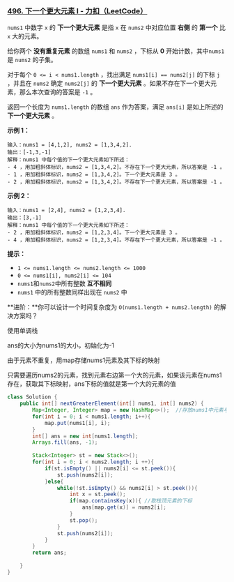 ### [496. 下一个更大元素 I - 力扣（LeetCode）](https://leetcode.cn/problems/next-greater-element-i/)

`nums1` 中数字 `x` 的 **下一个更大元素** 是指 `x` 在 `nums2` 中对应位置 **右侧** 的 **第一个** 比 `x` 大的元素。

给你两个 **没有重复元素** 的数组 `nums1` 和 `nums2` ，下标从 **0** 开始计数，其中`nums1` 是 `nums2` 的子集。

对于每个 `0 <= i < nums1.length` ，找出满足 `nums1[i] == nums2[j]` 的下标 `j` ，并且在 `nums2` 确定 `nums2[j]` 的 **下一个更大元素** 。如果不存在下一个更大元素，那么本次查询的答案是 `-1` 。

返回一个长度为 `nums1.length` 的数组 `ans` 作为答案，满足 `ans[i]` 是如上所述的 **下一个更大元素** 。

 

**示例 1：**

```
输入：nums1 = [4,1,2], nums2 = [1,3,4,2].
输出：[-1,3,-1]
解释：nums1 中每个值的下一个更大元素如下所述：
- 4 ，用加粗斜体标识，nums2 = [1,3,4,2]。不存在下一个更大元素，所以答案是 -1 。
- 1 ，用加粗斜体标识，nums2 = [1,3,4,2]。下一个更大元素是 3 。
- 2 ，用加粗斜体标识，nums2 = [1,3,4,2]。不存在下一个更大元素，所以答案是 -1 。
```

**示例 2：**

```
输入：nums1 = [2,4], nums2 = [1,2,3,4].
输出：[3,-1]
解释：nums1 中每个值的下一个更大元素如下所述：
- 2 ，用加粗斜体标识，nums2 = [1,2,3,4]。下一个更大元素是 3 。
- 4 ，用加粗斜体标识，nums2 = [1,2,3,4]。不存在下一个更大元素，所以答案是 -1 。
```

 

**提示：**

- `1 <= nums1.length <= nums2.length <= 1000`
- `0 <= nums1[i], nums2[i] <= 104`
- `nums1`和`nums2`中所有整数 **互不相同**
- `nums1` 中的所有整数同样出现在 `nums2` 中

 

**进阶：**你可以设计一个时间复杂度为 `O(nums1.length + nums2.length)` 的解决方案吗？



使用单调栈

ans的大小为nums1的大小，初始化为-1

由于元素不重复，用map存储nums1元素及其下标的映射

只需要遍历nums2的元素，找到元素右边第一个大的元素，如果该元素在nums1存在，获取其下标映射，ans下标的值就是第一个大的元素的值



```java
class Solution {
    public int[] nextGreaterElement(int[] nums1, int[] nums2) {
        Map<Integer, Integer> map = new HashMap<>();  //存放nums1中元素与下标的映射
        for(int i = 0; i < nums1.length; i++){
            map.put(nums1[i], i);
        }
        int[] ans = new int[nums1.length];
        Arrays.fill(ans, -1);
        
        Stack<Integer> st = new Stack<>();
        for(int i = 0; i < nums2.length; i ++){
            if(st.isEmpty() || nums2[i] <= st.peek()){
                st.push(nums2[i]);
            }else{
                while(!st.isEmpty() && nums2[i] > st.peek()){
                    int x = st.peek(); 
                    if(map.containsKey(x)){ //取栈顶元素的下标
                        ans[map.get(x)] = nums2[i];
                    }
                    st.pop();
                }
                st.push(nums2[i]);
            }
        }
        return ans;
        
    }
}
```



















